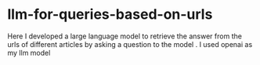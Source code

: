 # llm-for-queries-based-on-urls
Here I developed a large language model to retrieve the answer from the urls of different articles by asking a question to the model .
I used openai as my llm model

